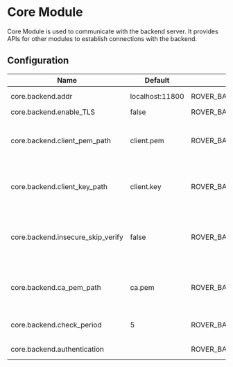# Core Module

Core Module is used to communicate with the backend server.
It provides APIs for other modules to establish connections with the backend.

## Configuration

| Name | Default | Environment Key | Description |
|------|---------|-----------------|-------------|
| core.backend.addr | localhost:11800 | ROVER_BACKEND_ADDR | The backend server address. |
| core.backend.enable_TLS | false | ROVER_BACKEND_ENABLE_TLS | The TLS switch. |
| core.backend.client_pem_path | client.pem | ROVER_BACKEND_PEM_PATH | The file path of client.pem. The config only works when opening the TLS switch.|
| core.backend.client_key_path | client.key | ROVER_BACKEND_KEY_PATH | The file path of client.key. The config only works when opening the TLS switch.|
| core.backend.insecure_skip_verify | false | ROVER_BACKEND_INSECURE_SKIP_VERIFY | InsecureSkipVerify controls whether a client verifies the server's certificate chain and host name. |
| core.backend.ca_pem_path | ca.pem | ROVER_BACKEND_CA_PEM_PATH | The file path oca.pem. The config only works when opening the TLS switch. |
| core.backend.check_period | 5 | ROVER_BACKEND_CHECK_PERIOD | How frequently to check the connection(second). |
| core.backend.authentication | | ROVER_BACKEND_AUTHENTICATION | The auth value when send request. |
